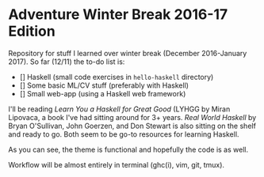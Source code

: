 # Adventure Winter Break 2016-17 Edition

Repository for stuff I learned over winter break (December 2016-January
2017). So far (12/11) the to-do list is:
 - [] Haskell (small code exercises in `hello-haskell` directory)
 - [] Some basic ML/CV stuff (preferably with Haskell)
 - [] Small web-app (using a Haskell web framework)

I'll be reading *Learn You a Haskell for Great Good* (LYHGG by Miran
Lipovaca, a book I've had sitting around for 3+ years. *Real World Haskell* 
by Bryan O'Sullivan, John Goerzen, and Don Stewart is also sitting on the
shelf and ready to go. Both seem to be go-to resources for learning Haskell.

As you can see, the theme is functional and hopefully the code is as well.

Workflow will be almost entirely in terminal (ghc(i), vim, git, tmux).
